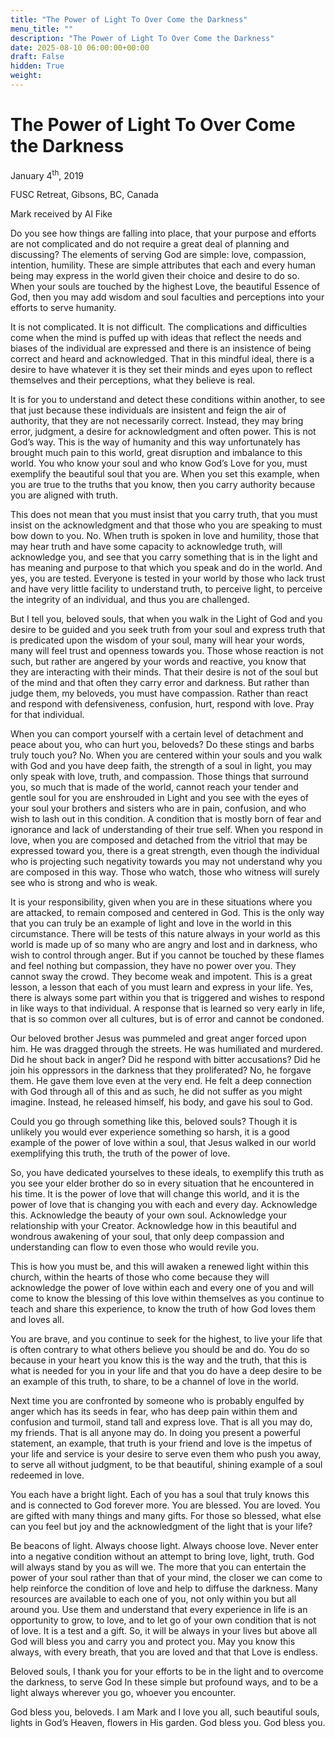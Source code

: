 ```yaml
---
title: "The Power of Light To Over Come the Darkness"
menu_title: ""
description: "The Power of Light To Over Come the Darkness"
date: 2025-08-10 06:00:00+00:00
draft: False
hidden: True
weight:
---
```

# The Power of Light To Over Come the Darkness

January 4<sup>th</sup>, 2019

FUSC Retreat, Gibsons, BC, Canada

Mark received by Al Fike

Do you see how things are falling into place, that your purpose and efforts are not complicated and do not require a great deal of planning and discussing? The elements of serving God are simple: love, compassion, intention, humility. These are simple attributes that each and every human being may express in the world given their choice and desire to do so. When your souls are touched by the highest Love, the beautiful Essence of God, then you may add wisdom and soul faculties and perceptions into your efforts to serve humanity.

It is not complicated. It is not difficult. The complications and difficulties come when the mind is puffed up with ideas that reflect the needs and biases of the individual are expressed and there is an insistence of being correct and heard and acknowledged. That in this mindful ideal, there is a desire to have whatever it is they set their minds and eyes upon to reflect themselves and their perceptions, what they believe is real.

It is for you to understand and detect these conditions within another, to see that just because these individuals are insistent and feign the air of authority, that they are not necessarily correct. Instead, they may bring error, judgment, a desire for acknowledgment and often power. This is not God’s way. This is the way of humanity and this way unfortunately has brought much pain to this world, great disruption and imbalance to this world. You who know your soul and who know God’s Love for you, must exemplify the beautiful soul that you are. When you set this example, when you are true to the truths that you know, then you carry authority because you are aligned with truth.

This does not mean that you must insist that you carry truth, that you must insist on the acknowledgment and that those who you are speaking to must bow down to you. No. When truth is spoken in love and humility, those that may hear truth and have some capacity to acknowledge truth, will acknowledge you, and see that you carry something that is in the light and has meaning and purpose to that which you speak and do in the world. And yes, you are tested. Everyone is tested in your world by those who lack trust and have very little facility to understand truth, to perceive light, to perceive the integrity of an individual, and thus you are challenged.

But I tell you, beloved souls, that when you walk in the Light of God and you desire to be guided and you seek truth from your soul and express truth that is predicated upon the wisdom of your soul, many will hear your words, many will feel trust and openness towards you. Those whose reaction is not such, but rather are angered by your words and reactive, you know that they are interacting with their minds. That their desire is not of the soul but of the mind and that often they carry error and darkness. But rather than judge them, my beloveds, you must have compassion. Rather than react and respond with defensiveness, confusion, hurt, respond with love. Pray for that individual.

When you can comport yourself with a certain level of detachment and peace about you, who can hurt you, beloveds? Do these stings and barbs truly touch you? No. When you are centered within your souls and you walk with God and you have deep faith, the strength of a soul in light, you may only speak with love, truth, and compassion. Those things that surround you, so much that is made of the world, cannot reach your tender and gentle soul for you are enshrouded in Light and you see with the eyes of your soul your brothers and sisters who are in pain, confusion, and who wish to lash out in this condition. A condition that is mostly born of fear and ignorance and lack of understanding of their true self. When you respond in love, when you are composed and detached from the vitriol that may be expressed toward you, there is a great strength, even though the individual who is projecting such negativity towards you may not understand why you are composed in this way. Those who watch, those who witness will surely see who is strong and who is weak.

It is your responsibility, given when you are in these situations where you are attacked, to remain composed and centered in God. This is the only way that you can truly be an example of light and love in the world in this circumstance. There will be tests of this nature always in your world as this world is made up of so many who are angry and lost and in darkness, who wish to control through anger. But if you cannot be touched by these flames and feel nothing but compassion, they have no power over you. They cannot sway the crowd. They become weak and impotent. This is a great lesson, a lesson that each of you must learn and express in your life. Yes, there is always some part within you that is triggered and wishes to respond in like ways to that individual. A response that is learned so very early in life, that is so common over all cultures, but is of error and cannot be condoned.

Our beloved brother Jesus was pummeled and great anger forced upon him. He was dragged through the streets. He was humiliated and murdered. Did he shout back in anger? Did he respond with bitter accusations? Did he join his oppressors in the darkness that they proliferated? No, he forgave them. He gave them love even at the very end. He felt a deep connection with God through all of this and as such, he did not suffer as you might imagine. Instead, he released himself, his body, and gave his soul to God.

Could you go through something like this, beloved souls? Though it is unlikely you would ever experience something so harsh, it is a good example of the power of love within a soul, that Jesus walked in our world exemplifying this truth, the truth of the power of love.

So, you have dedicated yourselves to these ideals, to exemplify this truth as you see your elder brother do so in every situation that he encountered in his time. It is the power of love that will change this world, and it is the power of love that is changing you with each and every day. Acknowledge this. Acknowledge the beauty of your own soul. Acknowledge your relationship with your Creator. Acknowledge how in this beautiful and wondrous awakening of your soul, that only deep compassion and understanding can flow to even those who would revile you.

This is how you must be, and this will awaken a renewed light within this church, within the hearts of those who come because they will acknowledge the power of love within each and every one of you and will come to know the blessing of this love within themselves as you continue to teach and share this experience, to know the truth of how God loves them and loves all.

You are brave, and you continue to seek for the highest, to live your life that is often contrary to what others believe you should be and do. You do so because in your heart you know this is the way and the truth, that this is what is needed for you in your life and that you do have a deep desire to be an example of this truth, to share, to be a channel of love in the world.

Next time you are confronted by someone who is probably engulfed by anger which has its seeds in fear, who has deep pain within them and confusion and turmoil, stand tall and express love. That is all you may do, my friends. That is all anyone may do. In doing you present a powerful statement, an example, that truth is your friend and love is the impetus of your life and service is your desire to serve even them who push you away, to serve all without judgment, to be that beautiful, shining example of a soul redeemed in love.

You each have a bright light. Each of you has a soul that truly knows this and is connected to God forever more. You are blessed. You are loved. You are gifted with many things and many gifts. For those so blessed, what else can you feel but joy and the acknowledgment of the light that is your life?

Be beacons of light. Always choose light. Always choose love. Never enter into a negative condition without an attempt to bring love, light, truth. God will always stand by you as will we. The more that you can entertain the power of your soul rather than that of your mind, the closer we can come to help reinforce the condition of love and help to diffuse the darkness. Many resources are available to each one of you, not only within you but all around you. Use them and understand that every experience in life is an opportunity to grow, to love, and to let go of your own condition that is not of love. It is a test and a gift. So, it will be always in your lives but above all God will bless you and carry you and protect you. May you know this always, with every breath, that you are loved and that that Love is endless.

Beloved souls, I thank you for your efforts to be in the light and to overcome the darkness, to serve God In these simple but profound ways, and to be a light always wherever you go, whoever you encounter.

God bless you, beloveds. I am Mark and I love you all, such beautiful souls, lights in God’s Heaven, flowers in His garden. God bless you. God bless you. 
